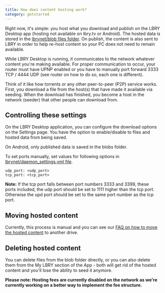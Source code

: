 ```yaml
---
title: How does content hosting work?
category: getstarted
---
```


Right now, it's simple: you host what you download and publish on the LBRY Desktop app (hosting not available on lbry.tv or Android). The hosted data is stored in the [lbrynet/blob files folder](https://lbry.com/faq/lbry-directories). On publish, the content is also sent to LBRY in order to help re-host content so your PC does not need to remain available.

While LBRY Desktop is running, it communicates to the network whatever content you're making available. For proper communication to occur, your router must have UPNP enabled or you have to manually port forward 3333 TCP / 4444 UDP (see router on how to do so, each one is different).

Think of it like how torrents or any other peer-to-peer (P2P) service works. First, you download a file from the host(s) that have made it available via seeding. When the download has finished, you become a host in the network (seeder) that other people can download from.

## Controlling these settings
On the LBRY Desktop application, you can configure the download options on the Settings page. You have the option to enable/disable to files and hosted data from being saved.

On Android, only published data is saved in the blobs folder.

To set ports manually, set values for following options in [lbrynet/daemon_settings.yml file](https://lbry.com/faq/lbry-directories).<br>

```
udp_port: <udp_port>
tcp_port: <tcp_port>
```
**Note:** If the tcp port falls between port numbers 3333 and 3399, these ports included, the udp port should be set to 1111 higher than the tcp port.<br>
Otherwise the upd port should be set to the same port number as the tcp port.


## Moving hosted content
Currently, this process is manual and you can see our [FAQ on how to move the hosted content](/faq/how-to-change-lbry-blob-files) to another drive.

## Deleting hosted content
You can delete files from the blob folder directly, or you can also delete them from the My LBRY section of the App - both will get rid of the hosted content and you'll lose the ability to seed it anymore.

**Please note: Hosting fees are currently disabled on the network as we're currently working on a better way to implement the fee structure.**
